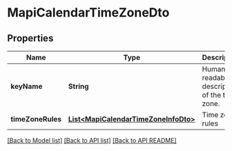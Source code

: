 
# MapiCalendarTimeZoneDto
## Properties
Name | Type | Description | Notes
------------ | ------------- | ------------- | -------------
**keyName** | **String** | Human-readable description of the time zone.              |  [optional]
**timeZoneRules** | [**List&lt;MapiCalendarTimeZoneInfoDto&gt;**](MapiCalendarTimeZoneInfoDto.md) | Time zone rules              |  [optional]




[[Back to Model list]](README.md#documentation-for-models) [[Back to API list]](README.md#documentation-for-api-endpoints) [[Back to API README]](README.md)

